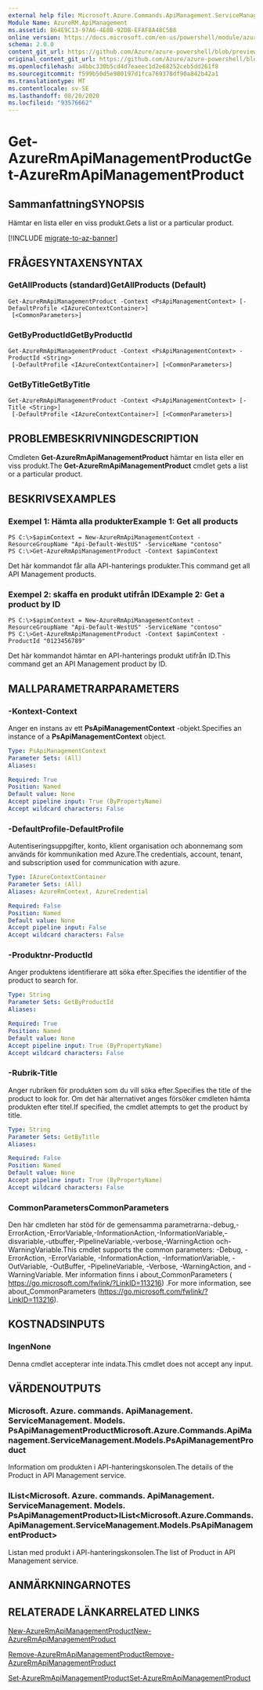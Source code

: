 ```yaml
---
external help file: Microsoft.Azure.Commands.ApiManagement.ServiceManagement.dll-Help.xml
Module Name: AzureRM.ApiManagement
ms.assetid: B64E9C13-97A6-4E8B-92DB-EFAF8A48C5B8
online version: https://docs.microsoft.com/en-us/powershell/module/azurerm.apimanagement/get-azurermapimanagementproduct
schema: 2.0.0
content_git_url: https://github.com/Azure/azure-powershell/blob/preview/src/ResourceManager/ApiManagement/Commands.ApiManagement/help/Get-AzureRmApiManagementProduct.md
original_content_git_url: https://github.com/Azure/azure-powershell/blob/preview/src/ResourceManager/ApiManagement/Commands.ApiManagement/help/Get-AzureRmApiManagementProduct.md
ms.openlocfilehash: a4bbc330b5cd4d7eaeec1d2e68252ceb5dd261f8
ms.sourcegitcommit: f599b50d5e980197d1fca769378df90a842b42a1
ms.translationtype: MT
ms.contentlocale: sv-SE
ms.lasthandoff: 08/20/2020
ms.locfileid: "93576662"
---
```

# <span data-ttu-id="86916-101">Get-AzureRmApiManagementProduct</span><span class="sxs-lookup"><span data-stu-id="86916-101">Get-AzureRmApiManagementProduct</span></span>

## <span data-ttu-id="86916-102">Sammanfattning</span><span class="sxs-lookup"><span data-stu-id="86916-102">SYNOPSIS</span></span>
<span data-ttu-id="86916-103">Hämtar en lista eller en viss produkt.</span><span class="sxs-lookup"><span data-stu-id="86916-103">Gets a list or a particular product.</span></span>

[!INCLUDE [migrate-to-az-banner](../../includes/migrate-to-az-banner.md)]

## <span data-ttu-id="86916-104">FRÅGESYNTAXEN</span><span class="sxs-lookup"><span data-stu-id="86916-104">SYNTAX</span></span>

### <span data-ttu-id="86916-105">GetAllProducts (standard)</span><span class="sxs-lookup"><span data-stu-id="86916-105">GetAllProducts (Default)</span></span>
```
Get-AzureRmApiManagementProduct -Context <PsApiManagementContext> [-DefaultProfile <IAzureContextContainer>]
 [<CommonParameters>]
```

### <span data-ttu-id="86916-106">GetByProductId</span><span class="sxs-lookup"><span data-stu-id="86916-106">GetByProductId</span></span>
```
Get-AzureRmApiManagementProduct -Context <PsApiManagementContext> -ProductId <String>
 [-DefaultProfile <IAzureContextContainer>] [<CommonParameters>]
```

### <span data-ttu-id="86916-107">GetByTitle</span><span class="sxs-lookup"><span data-stu-id="86916-107">GetByTitle</span></span>
```
Get-AzureRmApiManagementProduct -Context <PsApiManagementContext> [-Title <String>]
 [-DefaultProfile <IAzureContextContainer>] [<CommonParameters>]
```

## <span data-ttu-id="86916-108">PROBLEMBESKRIVNING</span><span class="sxs-lookup"><span data-stu-id="86916-108">DESCRIPTION</span></span>
<span data-ttu-id="86916-109">Cmdleten **Get-AzureRmApiManagementProduct** hämtar en lista eller en viss produkt.</span><span class="sxs-lookup"><span data-stu-id="86916-109">The **Get-AzureRmApiManagementProduct** cmdlet gets a list or a particular product.</span></span>

## <span data-ttu-id="86916-110">BESKRIVS</span><span class="sxs-lookup"><span data-stu-id="86916-110">EXAMPLES</span></span>

### <span data-ttu-id="86916-111">Exempel 1: Hämta alla produkter</span><span class="sxs-lookup"><span data-stu-id="86916-111">Example 1: Get all products</span></span>
```
PS C:\>$apimContext = New-AzureRmApiManagementContext -ResourceGroupName "Api-Default-WestUS" -ServiceName "contoso"
PS C:\>Get-AzureRmApiManagementProduct -Context $apimContext
```

<span data-ttu-id="86916-112">Det här kommandot får alla API-hanterings produkter.</span><span class="sxs-lookup"><span data-stu-id="86916-112">This command get all API Management products.</span></span>

### <span data-ttu-id="86916-113">Exempel 2: skaffa en produkt utifrån ID</span><span class="sxs-lookup"><span data-stu-id="86916-113">Example 2: Get a product by ID</span></span>
```
PS C:\>$apimContext = New-AzureRmApiManagementContext -ResourceGroupName "Api-Default-WestUS" -ServiceName "contoso"
PS C:\>Get-AzureRmApiManagementProduct -Context $apimContext -ProductId "0123456789"
```

<span data-ttu-id="86916-114">Det här kommandot hämtar en API-hanterings produkt utifrån ID.</span><span class="sxs-lookup"><span data-stu-id="86916-114">This command get an API Management product by ID.</span></span>

## <span data-ttu-id="86916-115">MALLPARAMETRAR</span><span class="sxs-lookup"><span data-stu-id="86916-115">PARAMETERS</span></span>

### <span data-ttu-id="86916-116">-Kontext</span><span class="sxs-lookup"><span data-stu-id="86916-116">-Context</span></span>
<span data-ttu-id="86916-117">Anger en instans av ett **PsApiManagementContext** -objekt.</span><span class="sxs-lookup"><span data-stu-id="86916-117">Specifies an instance of a **PsApiManagementContext** object.</span></span>

```yaml
Type: PsApiManagementContext
Parameter Sets: (All)
Aliases: 

Required: True
Position: Named
Default value: None
Accept pipeline input: True (ByPropertyName)
Accept wildcard characters: False
```

### <span data-ttu-id="86916-118">-DefaultProfile</span><span class="sxs-lookup"><span data-stu-id="86916-118">-DefaultProfile</span></span>
<span data-ttu-id="86916-119">Autentiseringsuppgifter, konto, klient organisation och abonnemang som används för kommunikation med Azure.</span><span class="sxs-lookup"><span data-stu-id="86916-119">The credentials, account, tenant, and subscription used for communication with azure.</span></span>
 
```yaml
Type: IAzureContextContainer
Parameter Sets: (All)
Aliases: AzureRmContext, AzureCredential

Required: False
Position: Named
Default value: None
Accept pipeline input: False
Accept wildcard characters: False
```

### <span data-ttu-id="86916-120">-Produktnr</span><span class="sxs-lookup"><span data-stu-id="86916-120">-ProductId</span></span>
<span data-ttu-id="86916-121">Anger produktens identifierare att söka efter.</span><span class="sxs-lookup"><span data-stu-id="86916-121">Specifies the identifier of the product to search for.</span></span>

```yaml
Type: String
Parameter Sets: GetByProductId
Aliases: 

Required: True
Position: Named
Default value: None
Accept pipeline input: True (ByPropertyName)
Accept wildcard characters: False
```

### <span data-ttu-id="86916-122">-Rubrik</span><span class="sxs-lookup"><span data-stu-id="86916-122">-Title</span></span>
<span data-ttu-id="86916-123">Anger rubriken för produkten som du vill söka efter.</span><span class="sxs-lookup"><span data-stu-id="86916-123">Specifies the title of the product to look for.</span></span>
<span data-ttu-id="86916-124">Om det här alternativet anges försöker cmdleten hämta produkten efter titel.</span><span class="sxs-lookup"><span data-stu-id="86916-124">If specified, the cmdlet attempts to get the product by title.</span></span>

```yaml
Type: String
Parameter Sets: GetByTitle
Aliases: 

Required: False
Position: Named
Default value: None
Accept pipeline input: True (ByPropertyName)
Accept wildcard characters: False
```

### <span data-ttu-id="86916-125">CommonParameters</span><span class="sxs-lookup"><span data-stu-id="86916-125">CommonParameters</span></span>
<span data-ttu-id="86916-126">Den här cmdleten har stöd för de gemensamma parametrarna:-debug,-ErrorAction,-ErrorVariable,-InformationAction,-InformationVariable,-disvariable,-utbuffer,-PipelineVariable,-verbose,-WarningAction och-WarningVariable.</span><span class="sxs-lookup"><span data-stu-id="86916-126">This cmdlet supports the common parameters: -Debug, -ErrorAction, -ErrorVariable, -InformationAction, -InformationVariable, -OutVariable, -OutBuffer, -PipelineVariable, -Verbose, -WarningAction, and -WarningVariable.</span></span> <span data-ttu-id="86916-127">Mer information finns i about_CommonParameters ( https://go.microsoft.com/fwlink/?LinkID=113216) .</span><span class="sxs-lookup"><span data-stu-id="86916-127">For more information, see about_CommonParameters (https://go.microsoft.com/fwlink/?LinkID=113216).</span></span>

## <span data-ttu-id="86916-128">KOSTNADS</span><span class="sxs-lookup"><span data-stu-id="86916-128">INPUTS</span></span>

### <span data-ttu-id="86916-129">Ingen</span><span class="sxs-lookup"><span data-stu-id="86916-129">None</span></span>
<span data-ttu-id="86916-130">Denna cmdlet accepterar inte indata.</span><span class="sxs-lookup"><span data-stu-id="86916-130">This cmdlet does not accept any input.</span></span>

## <span data-ttu-id="86916-131">VÄRDEN</span><span class="sxs-lookup"><span data-stu-id="86916-131">OUTPUTS</span></span>

### <span data-ttu-id="86916-132">Microsoft. Azure. commands. ApiManagement. ServiceManagement. Models. PsApiManagementProduct</span><span class="sxs-lookup"><span data-stu-id="86916-132">Microsoft.Azure.Commands.ApiManagement.ServiceManagement.Models.PsApiManagementProduct</span></span>
<span data-ttu-id="86916-133">Information om produkten i API-hanteringskonsolen.</span><span class="sxs-lookup"><span data-stu-id="86916-133">The details of the Product in API Management service.</span></span>

### <span data-ttu-id="86916-134">IList<Microsoft. Azure. commands. ApiManagement. ServiceManagement. Models. PsApiManagementProduct></span><span class="sxs-lookup"><span data-stu-id="86916-134">IList<Microsoft.Azure.Commands.ApiManagement.ServiceManagement.Models.PsApiManagementProduct></span></span>
<span data-ttu-id="86916-135">Listan med produkt i API-hanteringskonsolen.</span><span class="sxs-lookup"><span data-stu-id="86916-135">The list of Product in API Management service.</span></span>

## <span data-ttu-id="86916-136">ANMÄRKNINGAR</span><span class="sxs-lookup"><span data-stu-id="86916-136">NOTES</span></span>

## <span data-ttu-id="86916-137">RELATERADE LÄNKAR</span><span class="sxs-lookup"><span data-stu-id="86916-137">RELATED LINKS</span></span>

[<span data-ttu-id="86916-138">New-AzureRmApiManagementProduct</span><span class="sxs-lookup"><span data-stu-id="86916-138">New-AzureRmApiManagementProduct</span></span>](./New-AzureRmApiManagementProduct.md)

[<span data-ttu-id="86916-139">Remove-AzureRmApiManagementProduct</span><span class="sxs-lookup"><span data-stu-id="86916-139">Remove-AzureRmApiManagementProduct</span></span>](./Remove-AzureRmApiManagementProduct.md)

[<span data-ttu-id="86916-140">Set-AzureRmApiManagementProduct</span><span class="sxs-lookup"><span data-stu-id="86916-140">Set-AzureRmApiManagementProduct</span></span>](./Set-AzureRmApiManagementProduct.md)


